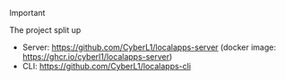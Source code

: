 > [!IMPORTANT]
> The project split up

- Server: https://github.com/CyberL1/localapps-server (docker image:
  https://ghcr.io/cyberl1/localapps-server)
- CLI: https://github.com/CyberL1/localapps-cli
